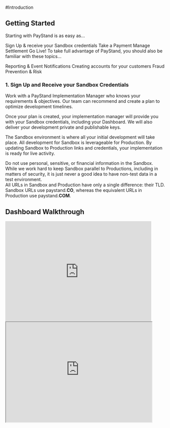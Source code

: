 #Introduction

## Getting Started

Starting with PayStand is as easy as...

Sign Up & receive your Sandbox credentials
Take a Payment
Manage Settlement
Go Live!
To take full advantage of PayStand, you should also be familiar with these topics...

Reporting & Event Notifications
Creating accounts for your customers
Fraud Prevention & Risk

### 1. Sign Up and Receive your Sandbox Credentials
Work with a PayStand Implementation Manager who knows your requirements & objectives. Our team can recommend and create a plan to optimize development timelines.

Once your plan is created, your implementation manager will provide you with your Sandbox credentials, including your Dashboard. We will also deliver your development private and publishable keys.

The Sandbox environment is where all your initial development will take place. All development for Sandbox is leverageable for Production. By updating Sandbox to Production links and credentials, your implementation is ready for live activity.

<aside class="warning">
Do not use personal, sensitive, or financial information in the Sandbox.
While we work hard to keep Sandbox parallel to Productions, including in matters of security, it is just never a good idea to have non-test data in a test environment.
</aside>

<aside class="notice">
All URLs in Sandbox and Production have only a single difference: their TLD. Sandbox URLs use paystand.<b>CO</b>, whereas the equivalent URLs in Production use paystand.<b>COM</b>.
</aside>

## Dashboard Walkthrough




<iframe   width="460" height="315" src="https://www.youtube.com/embed/z5Oi5cFLSmM" frameborder="0" allow="accelerometer; autoplay; encrypted-media; gyroscope; picture-in-picture" allowfullscreen></iframe>

<div>

<iframe   width="460" height="315"
<script
  type="text/javascript"
  id="ps_checkout"
  src="https://checkout.paystand.co/v4/js/paystand.checkout.js"
  ps-env="sandbox"
  ps-publishableKey="w41l3su3kf99jd7u9bxjntcz"
></script>

<button
  class="ps-button ps-button-style"
  ps-checkoutType="checkout_payment"
  ps-paymentAmount="100.00"
  ps-fixedAmount="false"
  ps-paymentCurrency="USD"
>Pay Now!</button> ></iframe>
</div>